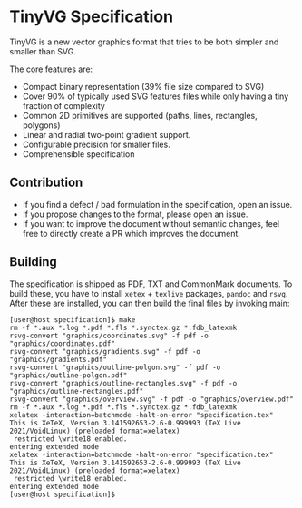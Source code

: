 # TinyVG Specification

TinyVG is a new vector graphics format that tries to be both simpler and smaller than SVG.

The core features are:

- Compact binary representation (39% file size compared to SVG)
- Cover 90% of typically used SVG features files while only having a tiny fraction of complexity
- Common 2D primitives are supported (paths, lines, rectangles, polygons)
- Linear and radial two-point gradient support.
- Configurable precision for smaller files.
- Comprehensible specification

## Contribution

- If you find a defect / bad formulation in the specification, open an issue.
- If you propose changes to the format, please open an issue.
- If you want to improve the document without semantic changes, feel free to directly create a PR which improves the document.

## Building

The specification is shipped as PDF, TXT and CommonMark documents. To build these, you have to install `xetex` + `texlive` packages, `pandoc` and `rsvg`. After these are installed, you can then build the final files by invoking main:

```sh-session
[user@host specification]$ make
rm -f *.aux *.log *.pdf *.fls *.synctex.gz *.fdb_latexmk
rsvg-convert "graphics/coordinates.svg" -f pdf -o "graphics/coordinates.pdf"
rsvg-convert "graphics/gradients.svg" -f pdf -o "graphics/gradients.pdf"
rsvg-convert "graphics/outline-polgon.svg" -f pdf -o "graphics/outline-polgon.pdf"
rsvg-convert "graphics/outline-rectangles.svg" -f pdf -o "graphics/outline-rectangles.pdf"
rsvg-convert "graphics/overview.svg" -f pdf -o "graphics/overview.pdf"
rm -f *.aux *.log *.pdf *.fls *.synctex.gz *.fdb_latexmk
xelatex -interaction=batchmode -halt-on-error "specification.tex"
This is XeTeX, Version 3.141592653-2.6-0.999993 (TeX Live 2021/VoidLinux) (preloaded format=xelatex)
 restricted \write18 enabled.
entering extended mode
xelatex -interaction=batchmode -halt-on-error "specification.tex"
This is XeTeX, Version 3.141592653-2.6-0.999993 (TeX Live 2021/VoidLinux) (preloaded format=xelatex)
 restricted \write18 enabled.
entering extended mode
[user@host specification]$
```

